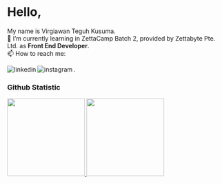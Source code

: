 # Hello, 
My name is Virgiawan Teguh Kusuma.  
🌱 I’m currently learning in ZettaCamp Batch 2, provided by Zettabyte Pte. Ltd. as **Front End Developer**.  
📫 How to reach me:

[<img align="left" alt="linkedin" src="https://img.shields.io/badge/linkedin-%230077B5.svg?&style=for-the-badge&logo=linkedin&logoColor=white" />](https://www.linkedin.com/in/virgiawankusuma/)

[<img align="left" alt="instagram" src="https://img.shields.io/badge/Instagram-%23E4405F.svg?&style=for-the-badge&logo=instagram&logoColor=white" />](https://www.instagram.com/virgiawankusuma/).  
### Github Statistic
<p align="left">
<a href="#">
  <img height="180em" src="https://github-readme-stats-eight-theta.vercel.app/api?username=virgiawankusuma&show_icons=true&theme=buefy&include_all_commits=true&count_private=true"/>
  <img height="180em" src="https://github-readme-stats-eight-theta.vercel.app/api/top-langs/?username=virgiawankusuma&layout=compact&langs_count=8&theme=buefy"/>
</a>
</p>

<!-- ### Hello World! -->
<!--
<ul>
  <li><a href="https://www.linkedin.com/in/virgiawankusuma/" target="_blank">In</a></li>
  <li><a href="https://www.instagram.com/virgiawankusuma/" target="_blank">IG</a></li>
  <li><a href="https://www.youtube.com/channel/UCFJHRxqnGJw1A9AKG0Xq8gA" target="_blank">YT</a></li>
</ul>
**virgiawankusuma/virgiawankusuma** is a ✨ _special_ ✨ repository because its `README.md` (this file) appears on your GitHub profile.

Here are some ideas to get you started:

- 🔭 I’m currently working on ...
- 🌱 I’m currently learning ...
- 👯 I’m looking to collaborate on ...
- 🤔 I’m looking for help with ...
- 💬 Ask me about ...
- 📫 How to reach me: ...
- 😄 Pronouns: ...
- ⚡ Fun fact: ...
-->
<!-- Learnering Machine Learning and Front-End Web Developer at [Dicoding Indonesia](dicoding.com) as part of Studi Independen Bersertifikat (SIB) Kampus Merdeka Program. -->
<!-- Currently learning on Machine Learning & Front-End Web Developer at [Dicoding Indonesia](dicoding.com) -->
<!-- I'm a young soul who desires to try everything. -->
<!-- Perkenalkan nama saya **Virgiawan Teguh Kusuma**.
Saya seorang **sebagian text hilang..** -->

<!-- ### Tech Stack
<a href="html.com"><img align="left" alt="HTML5" title="HTML5" width="21px" src="https://www.w3.org/html/logo/downloads/HTML5_Badge.svg" /></a>
<a href="#"><img align="left" alt="CSS3" title="CSS3" width="21px" src="https://upload.wikimedia.org/wikipedia/commons/6/62/CSS3_logo.svg" /></a>
<a href="javascript.com"><img align="left" alt="JavaScript" title="JavaScript" width="21px" src="https://upload.wikimedia.org/wikipedia/commons/thumb/9/99/Unofficial_JavaScript_logo_2.svg/2048px-Unofficial_JavaScript_logo_2.svg.png" /></a>
<a href="php.net"><img align="left" alt="PHP" title="PHP" width="40px" src="https://www.php.net//images/logos/new-php-logo.svg" /></a>
<a href="bootstrap.com"><img align="left" alt="Bootstrap" title="Bootstrap" width="21px" src="https://avatars.githubusercontent.com/u/2918581?s=280&v=4" /></a>
<a href="codeigniter.com"><img align="left" alt="CodeIgniter" title="CodeIgniter" width="21px" src="https://www.shareicon.net/data/2015/10/11/119658_development_431x512.png" /></a>
<br>
<br> -->

<!-- ### Reach me on
[<img align="left" alt="linkedin" src="https://img.shields.io/badge/linkedin-%230077B5.svg?&style=for-the-badge&logo=linkedin&logoColor=white" />](https://www.linkedin.com/in/virgiawankusuma/)

[<img align="left" alt="instagram" src="https://img.shields.io/badge/Instagram-%23E4405F.svg?&style=for-the-badge&logo=instagram&logoColor=white" />](https://www.instagram.com/virgiawankusuma/) -->
<!-- 
- [LinkedIn](https://linkedin.com/in/virgiawankusuma/)
- [Blog](https://virgiawan.id)
- [Email](mailto:m218r6173@dicoding.org)
- [Twitter](https://twitter.com/virgiawankusuma) -->
